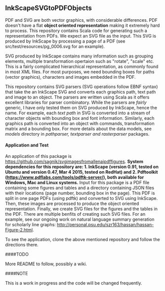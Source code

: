 ## InkScapeSVGtoPDFObjects

PDF and SVG are both vector graphics, with considerable differences. PDF doesn't have a flat **object oriented representation** making it extremely hard to process. This repository contains Scala code for generating such a representation from PDFs. We expect an SVG file as the input. This SVG is produced by InkScape by processing a page of a PDF (see src/test/resources/pg_0006.svg for an example). 

SVG produced by InkScape contains many information such as grouping elements, multiple transformation opertaion such as "rotate", "scale" etc. This is a fairly complicated hierarchical representation, as commonly found in most XML files. For most purposes, we need bounding boxes for paths (vector graphics), characters and images embedded in the PDF. 

This repository contains SVG parsers (SVG operations follow EBNF syntax) that take the an InkScape SVG and converts each graphics path, text path and image to an object. The parsers are written using Scala as it offers excellent libraries for parser combinatory. 
While the parsers are _fairly_ generic, I have only tested them on SVG produced by InkScape, hence the name. For example, each _text path_ in SVG is converted into a stream of character objects with bounding box and font information. Similarly, each graphics path is converted into an object with commands, transformation matrix and a bounding box. For more details about the data models, see _models_ directory in _pathparser, textparser and rasterparser_ packages. 

#### Application and Test

An application of this package is https://github.com/sagnik/svgimagesfromallenaipdffigures. **System dependencies for this repository are: 1. InkScape (version 0.91, tested on Ubuntu and version 0.47, Mar 4 2015, tested on RedHat) and 2. Pdftoolkit (https://www.pdflabs.com/tools/pdftk-server/), both available for Windows, Mac and Linux systems.** Input for this package is a PDF file containing some figures and tables and a directory containing JSON files with their locations (page number, bounding box in the page). This PDF is split in one page PDFs (using pdftk) and converted to SVG using InkScape. Then, these images are processed  to produce the object oriented representation. Finally, we create SVG files for the figures and the tables in the PDF. There are multiple benfits of creating such SVG files. For an example, see our ongoing work on natural language summary generation for scholarly line graphs: http://personal.psu.edu/szr163/hassan/hassan-Figure-2.html.  

To see the application, clone the above mentioned repository and follow the directions there.

####TODO 

More README to follow, possibly a wiki.
                  
####NOTE

This is a work in progress and the code will be changed frequently.

    
